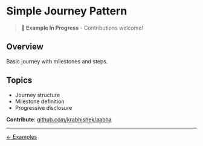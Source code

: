 # Simple Journey Pattern

> **📝 Example In Progress** - Contributions welcome!

## Overview

Basic journey with milestones and steps.

## Topics

- Journey structure
- Milestone definition
- Progressive disclosure

**Contribute**: [github.com/krabhishek/aabha](https://github.com/krabhishek/aabha)

---

[← Examples](../README.md)
